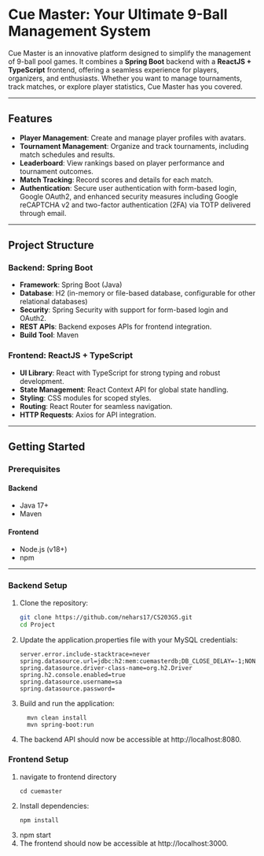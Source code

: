 # Cue Master: Your Ultimate 9-Ball Management System

Cue Master is an innovative platform designed to simplify the management of 9-ball pool games. It combines a **Spring Boot** backend with a **ReactJS + TypeScript** frontend, offering a seamless experience for players, organizers, and enthusiasts. Whether you want to manage tournaments, track matches, or explore player statistics, Cue Master has you covered.

---

## Features

- **Player Management**: Create and manage player profiles with avatars.
- **Tournament Management**: Organize and track tournaments, including match schedules and results.
- **Leaderboard**: View rankings based on player performance and tournament outcomes.
- **Match Tracking**: Record scores and details for each match.
- **Authentication**: Secure user authentication with form-based login, Google OAuth2, and enhanced security measures including Google reCAPTCHA v2 and two-factor authentication (2FA) via TOTP delivered through email.
---

## Project Structure

### Backend: Spring Boot
- **Framework**: Spring Boot (Java)
- **Database**: H2 (in-memory or file-based database, configurable for other relational databases)
- **Security**: Spring Security with support for form-based login and OAuth2.
- **REST APIs**: Backend exposes APIs for frontend integration.
- **Build Tool**: Maven

### Frontend: ReactJS + TypeScript
- **UI Library**: React with TypeScript for strong typing and robust development.
- **State Management**: React Context API for global state handling.
- **Styling**: CSS modules for scoped styles.
- **Routing**: React Router for seamless navigation.
- **HTTP Requests**: Axios for API integration.

---

## Getting Started

### Prerequisites

#### Backend
- Java 17+
- Maven

#### Frontend
- Node.js (v18+)
- npm

---

### Backend Setup

1. Clone the repository:

   ```bash
   git clone https://github.com/nehars17/CS203G5.git
   cd Project
2. Update the application.properties file with your MySQL credentials:
     ```
    server.error.include-stacktrace=never
    spring.datasource.url=jdbc:h2:mem:cuemasterdb;DB_CLOSE_DELAY=-1;NON_KEYWORDS=USER
    spring.datasource.driver-class-name=org.h2.Driver
    spring.h2.console.enabled=true
    spring.datasource.username=sa
    spring.datasource.password=
    
    ```
3. Build and run the application:
    ```
      mvn clean install
      mvn spring-boot:run
    ```
4. The backend API should now be accessible at http://localhost:8080.

### Frontend Setup
1. navigate to frontend directory
   ```
   cd cuemaster
   ```
3. Install dependencies:
   ```
   npm install
   ```
4. npm start
5. The frontend should now be accessible at http://localhost:3000.


   


